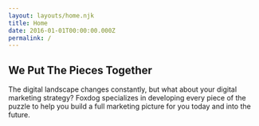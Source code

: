 ```yaml
---
layout: layouts/home.njk
title: Home
date: 2016-01-01T00:00:00.000Z
permalink: /
---
```

## We Put The Pieces Together

The digital landscape changes constantly, but what about your digital marketing strategy? Foxdog specializes in developing every piece of the puzzle to help you build a full marketing picture for you today and into the future.
